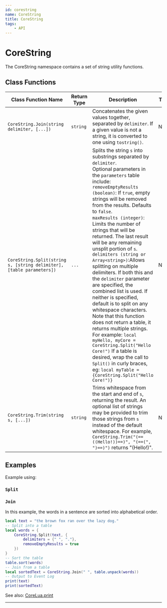```yaml
---
id: corestring
name: CoreString
title: CoreString
tags:
    - API
---
```


# CoreString

The CoreString namespace contains a set of string utility functions.

## Class Functions

| Class Function Name | Return Type | Description | Tags |
| -------------- | ----------- | ----------- | ---- |
| `CoreString.Join(string delimiter, [...])` | `string` | Concatenates the given values together, separated by `delimiter`. If a given value is not a string, it is converted to one using `tostring()`. | None |
| `CoreString.Split(string s, [string delimiter], [table parameters])` | `...` | Splits the string `s` into substrings separated by `delimiter`.<br/>Optional parameters in the `parameters` table include:<br/>`removeEmptyResults (boolean)`: If `true`, empty strings will be removed from the results. Defaults to `false`.<br/>`maxResults (integer)`: Limits the number of strings that will be returned. The last result will be any remaining unsplit portion of `s`.<br/>`delimiters (string or Array<string>)`:Allows splitting on multiple delimiters. If both this and the `delimiter` parameter are specified, the combined list is used. If neither is specified, default is to split on any whitespace characters.<br/>Note that this function does not return a table, it returns multiple strings. For example: `local myHello, myCore = CoreString.Split("Hello Core!")` If a table is desired, wrap the call to `Split()` in curly braces, eg: `local myTable = {CoreString.Split("Hello Core!")}` | None |
| `CoreString.Trim(string s, [...])` | `string` | Trims whitespace from the start and end of `s`, returning the result. An optional list of strings may be provided to trim those strings from `s` instead of the default whitespace. For example, `CoreString.Trim("(==((Hello!))==)", "(==(", ")==)")` returns "(Hello!)". | None |

## Examples

Example using:

### `Split`

### `Join`

In this example, the words in a sentence are sorted into alphabetical order.

```lua
local text = "the brown fox ran over the lazy dog."
-- Split into a table
local words = {
    CoreString.Split(text, {
        delimiters = {" ", "."}, 
        removeEmptyResults = true
    })
}
-- Sort the table
table.sort(words)
-- Join from a table
local sortedText = CoreString.Join(" ", table.unpack(words))
-- Output to Event Log
print(text)
print(sortedText)
```

See also: [CoreLua.print](coreluafunctions.md)

---
